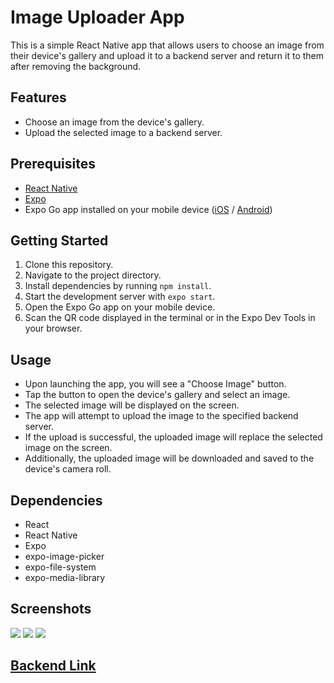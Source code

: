 # Image Uploader App

This is a simple React Native app that allows users to choose an image from their device's gallery and upload it to a backend server and return it to them after removing the background.

## Features

- Choose an image from the device's gallery.
- Upload the selected image to a backend server.

## Prerequisites

- [React Native](https://reactnative.dev/)
- [Expo](https://expo.dev/)
- Expo Go app installed on your mobile device ([iOS](https://apps.apple.com/us/app/expo-go/id982107779) / [Android](https://play.google.com/store/apps/details?id=host.exp.exponent))

## Getting Started

1. Clone this repository.
2. Navigate to the project directory.
3. Install dependencies by running `npm install`.
4. Start the development server with `expo start`.
5. Open the Expo Go app on your mobile device.
6. Scan the QR code displayed in the terminal or in the Expo Dev Tools in your browser.

## Usage

- Upon launching the app, you will see a "Choose Image" button.
- Tap the button to open the device's gallery and select an image.
- The selected image will be displayed on the screen.
- The app will attempt to upload the image to the specified backend server.
- If the upload is successful, the uploaded image will replace the selected image on the screen.
- Additionally, the uploaded image will be downloaded and saved to the device's camera roll.

## Dependencies

- React
- React Native
- Expo
- expo-image-picker
- expo-file-system
- expo-media-library


## Screenshots

<img src="./media/1.jpeg">

<img src="./media/2.jpeg">

<img src="./media/3.jpeg">

## <a href="https://github.com/ananya26-vishnoi/background-removal-backend.git">Backend Link</a>
